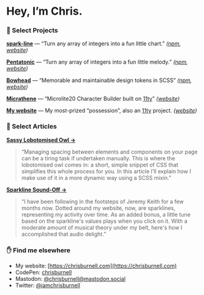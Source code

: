 # Hey, I’m Chris.

### 📑 Select Projects

**[spark-line](https://github.com/chrisburnell/spark-line/)** — “Turn any array of integers into a fun little chart.” *([npm](https://www.npmjs.com/package/@chrisburnell/spark-line), [website](https://chrisburnell.com/spark-line/))*

**[Pentatonic](https://github.com/chrisburnell/pentatonic/)** — “Turn any array of integers into a fun little melody.” *([npm](https://www.npmjs.com/package/@chrisburnell/pentatonic), [website](https://chrisburnell.com/pentatonic/))*

**[Bowhead](https://github.com/chrisburnell/bowhead/)** — “Memorable and maintainable design tokens in SCSS” *([npm](https://www.npmjs.com/package/@chrisburnell/bowhead), [website](https://chrisburnell.com/bowhead/))*

**[Micrathene](https://github.com/chrisburnell/micrathene/)** — “Microlite20 Character Builder built on [11ty](https://github.com/11ty/eleventy)” *([website](https://micro.bloodbuilder.online/))*

**[My website](https://github.com/chrisburnell/chrisburnell.com/)** — My most-prized “possession”, also an [11ty](https://github.com/11ty/eleventy) project. *([website](https://chrisburnell.com/))*

### 📃 Select Articles

**[Sassy Lobotomised Owl →](https://chrisburnell.com/article/sassy-lobotomised-owl/)**

> “Managing spacing between elements and components on your page can be a tiring task if undertaken manually. This is where the lobotomised owl comes in: a short, simple snippet of CSS that simplifies this whole process for you. In this article I’ll explain how I make use of it in a more dynamic way using a SCSS mixin.”

**[Sparkline Sound-Off →](https://chrisburnell.com/article/sparkline-sound-off/)**

> “I have been following in the footsteps of Jeremy Keith for a few months now. Dotted around my website, now, are sparklines, representing my activity over time. As an added bonus, a little tune based on the sparkline's values plays when you click on it. With a moderate amount of musical theory under my belt, here's how I accomplished that audio delight.”

### ✋ Find me elsewhere

- My website: [https://chrisburnell.com](https://chrisburnell.com)
- CodePen: [chrisburnell](https://codepen.io/chrisburnell)
- Mastodon: [@chrisburnell@mastodon.social](https://mastodon.social/users/chrisburnell)
- Twitter: [@iamchrisburnell](https://twitter.com/iamchrisburnell)

<!--
**chrisburnell/chrisburnell** is a ✨ _special_ ✨ repository because its `README.md` (this file) appears on your GitHub profile.

Here are some ideas to get you started:

- 🔭 I’m currently working on ...
- 🌱 I’m currently learning ...
- 👯 I’m looking to collaborate on ...
- 🤔 I’m looking for help with ...
- 💬 Ask me about ...
- 📫 How to reach me: ...
- 😄 Pronouns: ...
- ⚡ Fun fact: ...
-->
